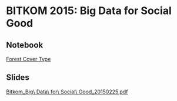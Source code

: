# BITKOM 2015: Big Data for Social Good

## Notebook

[Forest Cover Type](http://nbviewer.ipython.org/github/pprett/bitkom-2015-covertype/blob/master/covertype.ipynb)

## Slides

[Bitkom_Big\ Data\ for\ Social\ Good_20150225.pdf](https://github.com/pprett/bitkom-2015-covertype/raw/master/Bitkom_Big%20Data%20for%20Social%20Good_20150225.pdf)
